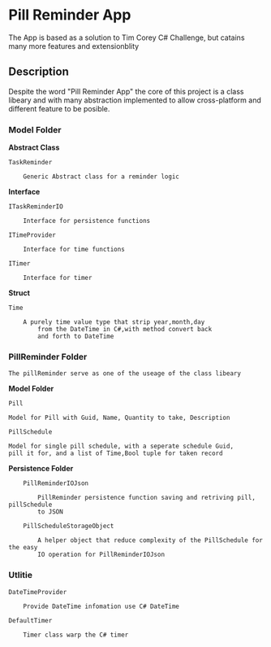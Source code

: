 # Pill Reminder App
The App is based as a solution to Tim Corey C# Challenge, but catains many more features and extensionblity

## Description
Despite the word "Pill Reminder App" the core of this project is a class libeary and with many abstraction 
implemented to allow cross-platform and different feature to be posible. 

### Model Folder
	
**Abstract Class**	
	
	TaskReminder
		
		Generic Abstract class for a reminder logic

**Interface**
	
	ITaskReminderIO
			
		Interface for persistence functions
		
	ITimeProvider
			
		Interface for time functions
		
	ITimer
		
		Interface for timer
**Struct**
		
	Time			
		
		A purely time value type that strip year,month,day 
			from the DateTime in C#,with method convert back 
			and forth to DateTime


### PillReminder Folder

	The pillReminder serve as one of the useage of the class libeary
	
**Model Folder**
	
	Pill
	
	Model for Pill with Guid, Name, Quantity to take, Description
	
	PillSchedule
	
	Model for single pill schedule, with a seperate schedule Guid, 
	pill it for, and a list of Time,Bool tuple for taken record
	
   **Persistence Folder**
		
		PillReminderIOJson
			
			PillReminder persistence function saving and retriving pill, pillSchedule 
			to JSON
		
		PillScheduleStorageObject
			
			A helper object that reduce complexity of the PillSchedule for the easy 
			IO operation for PillReminderIOJson

### Utlitie
	
	DateTimeProvider
		
		Provide DateTime infomation use C# DateTime
	
	DefaultTimer
		
		Timer class warp the C# timer 
			 



